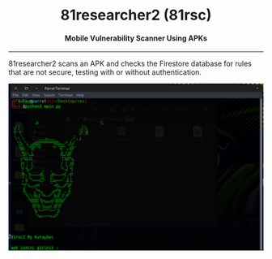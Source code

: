 <h1 align="center">
  <br>
  81researcher2 (81rsc)
</h1>

<h4 align="center">Mobile Vulnerability Scanner Using APKs</h4>

---

81researcher2 scans an APK and checks the Firestore database for rules that are not secure, testing with or without authentication.

![alt text](https://github.com/MorphyKutay/81researcher2/blob/main/ss.png)

